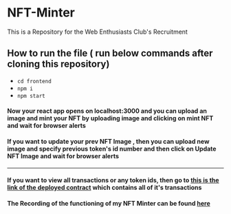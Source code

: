 # NFT-Minter
This is a Repository for the Web Enthusiasts Club's Recruitment

## How to run the file ( run below commands after cloning this repository)
- `cd frontend`
- `npm i`
- `npm start`

#### Now your react app opens on localhost:3000 and you can upload an image and mint your NFT by uploading image and clicking on mint NFT and wait for browser alerts
#### If you want to update your prev NFT Image , then you can upload new image and specify previous token's id number and then click on Update NFT Image and wait for browser alerts
---
#### If you want to view all transactions or any token ids, then go to [this is the link of the deployed contract](https://sepolia.etherscan.io/address/0x2705505b14D907FF05C92148dd8d17bCEF85602E) which contains all of it's transactions

#### The Recording of the functioning of my NFT Minter can be found [here](https://drive.google.com/file/d/1KoEiWZ-w0PaN-x8gWmUPiKPTCkHy_XR8/view?usp=sharing)
